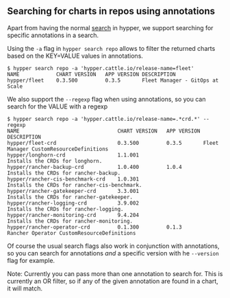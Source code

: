 ## Searching for charts in repos using annotations

Apart from having the normal [search](docs/user/howto/search.md) in hypper, we support searching for specific annotations in a search.

Using the `-a` flag in `hypper search repo` allows to filter the returned charts based on the KEY=VALUE values in annotations.

```shell
$ hypper search repo -a 'hypper.cattle.io/release-name=fleet'       
NAME        	CHART VERSION	APP VERSION	DESCRIPTION                    
hypper/fleet	0.3.500      	0.3.5      	Fleet Manager - GitOps at Scale

```


We also support the `--regexp` flag when using annotations, so you can search for the VALUE with a regexp

```shell
$ hypper search repo -a 'hypper.cattle.io/release-name=.*crd.*' --regexp
NAME                            	CHART VERSION	APP VERSION	DESCRIPTION                                 
hypper/fleet-crd                	0.3.500      	0.3.5      	Fleet Manager CustomResourceDefinitions     
hypper/longhorn-crd             	1.1.001      	           	Installs the CRDs for longhorn.             
hypper/rancher-backup-crd       	1.0.400      	1.0.4      	Installs the CRDs for rancher-backup.       
hypper/rancher-cis-benchmark-crd	1.0.301      	           	Installs the CRDs for rancher-cis-benchmark.
hypper/rancher-gatekeeper-crd   	3.3.001      	           	Installs the CRDs for rancher-gatekeeper.   
hypper/rancher-logging-crd      	3.9.002      	           	Installs the CRDs for rancher-logging.      
hypper/rancher-monitoring-crd   	9.4.204      	           	Installs the CRDs for rancher-monitoring.   
hypper/rancher-operator-crd     	0.1.300      	0.1.3      	Rancher Operator CustomResourceDefinitions  

```

Of course the usual search flags also work in conjunction with annotations, so you can search for annotations *and* a specific version with he `--version` flag for example. 


Note: Currently you can pass more than one annotation to search for. This is currently an OR filter, so if any of the given annotation are found in a chart, it will match.